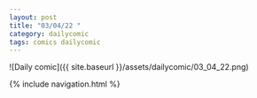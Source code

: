 ```yaml
---
layout: post
title: "03/04/22 "
category: dailycomic
tags: comics dailycomic
---
```

![Daily comic]({{ site.baseurl }}/assets/dailycomic/03_04_22.png)

{% include navigation.html %}

